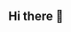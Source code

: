 ## Hi there 👋

<!--
**tinicknick/tinicknick** is a ✨ _special_ ✨ repository because its `README.md` (this file) appears on your GitHub profile.

Here are some ideas to get you started:

- 🔭 I’m currently working on getting canva pro
- 🌱 I’m currently learning school
- 👯 I’m looking to collaborate on canva pro
- 🤔 I’m looking for help with canva pro
- 💬 Ask me about how to get canva pro
- 📫 How to reach me: canva pro
- 😄 Pronouns: canva/pro
- ⚡ Fun fact: canva pro
-->
